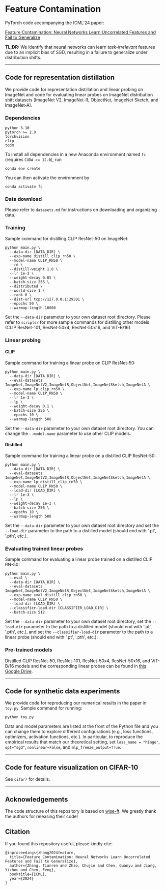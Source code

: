 # Feature Contamination

PyTorch code accompanying the ICML'24 paper:

 [Feature Contamination: Neural Networks Learn Uncorrelated Features and Fail to Generalize](https://arxiv.org/pdf/2406.03345)

**TL;DR:** We identify that neural networks can learn _task-irrelevant_ features due to an implicit bias of SGD, resulting in a failure to generalize under distribution shifts.

---

## Code for representation distillation

We provide code for representation distillation and linear probing on ImageNet and code for evaluating linear probes on ImageNet distribution shift datasets (ImageNet V2, ImageNet-R, ObjectNet, ImageNet Sketch, and ImageNet-A).


### Dependencies

```
python 3.10
pytorch >= 2.0
torchvision
clip
tqdm
```

To install all dependencies in a new Anaconda environment named `fc` (requires `CUDA >= 12.0`), run

```
conda env create
```

You can then activate the environment by

```
conda activate fc
```

### Data download

Please refer to `datasets.md` for instructions on downloading and organizing data.


### Training

Sample command for distilling CLIP ResNet-50 on ImageNet:

```
python main.py \
  --data-dir [DATA_DIR] \
  --exp-name distill_clip_rn50 \
  --model-name CLIP_RN50 \
  --rd \
  --distill-weight 1.0 \
  --lr 1e-3 \
  --weight-decay 0.05 \
  --batch-size 256 \
  --distributed \
  --world-size 1 \
  --rank 0 \
  --dist-url tcp://127.0.0.1:29501 \
  --epochs 50 \
  --warmup-length 10000
```

Set the `--data-dir` parameter to your own dataset root directory. Please refer to `scripts/` for more sample commands for distilling other models (CLIP ResNet-101, ResNet-50x4, ResNet-50x16, and ViT-B/16).


### Linear probing

#### CLIP

Sample command for training a linear probe on CLIP ResNet-50:
```
python main.py \
  --data-dir [DATA_DIR] \
  --eval-datasets ImageNet,ImageNetV2,ImageNetR,ObjectNet,ImageNetSketch,ImageNetA \
  --exp-name lp_clip_rn50 \
  --model-name CLIP_RN50 \
  --lr 1e-3 \
  --lp \
  --weight-decay 0.1 \
  --batch-size 256 \
  --epochs 10 \
  --warmup-length 500
```

Set the `--data-dir` parameter to your own dataset root directory. You can change the `--model-name` parameter to use other CLIP models.

#### Distilled

Sample command for training a linear probe on a distilled CLIP ResNet-50:

```
python main.py \
  --data-dir [DATA_DIR] \
  --eval-datasets ImageNet,ImageNetV2,ImageNetR,ObjectNet,ImageNetSketch,ImageNetA \
  --exp-name lp_distill_clip_rn50 \
  --model-name CLIP_RN50 \
  --load-dir [LOAD_DIR] \
  --lr 1e-3 \
  --lp \
  --weight-decay 1e-3 \
  --batch-size 256 \
  --epochs 10 \
  --warmup-length 500
```

Set the `--data-dir` parameter to your own dataset root directory and set the `--load-dir` parameter to the path to a distilled model (should end with '.pt', '.pth', etc.).


### Evaluating trained linear probes

Sample command for evaluating a linear probe trained on a distilled CLIP RN-50:

```
python main.py \
  --eval \
  --data-dir [DATA_DIR] \
  --eval-datasets ImageNet,ImageNetV2,ImageNetR,ObjectNet,ImageNetSketch,ImageNetA \
  --exp-name eval_distill_clip_rn50 \
  --model-name CLIP_RN50 \
  --load-dir [LOAD_DIR] \
  --classifier-load-dir [CLASSIFIER_LOAD_DIR] \
  --batch-size 512
```

Set the `--data-dir` parameter to your own dataset root directory, set the `--load-dir` parameter to the path to a distilled model (should end with '.pt', '.pth', etc.), and set the `--classifier-load-dir` parameter to the path to a linear probe (should end with '.pt', '.pth', etc.).

### Pre-trained models

Distilled CLIP ResNet-50, ResNet-101, ResNet-50x4, ResNet-50x16, and ViT-B/16 models and the corresponding linear probes can be found in [this Google Drive](https://drive.google.com/drive/folders/1FNs-gPvr7_xYizLV44oN2i21mo1hlpRL?usp=drive_link
).

---

## Code for synthetic data experiments

We provide code for reproducing our numerical results in the paper in `toy.py`. Sample command for running:

```
python toy.py
```

Data and model parameters are listed at the front of the Python file and you can change them to explore different configurations (e.g., loss functions, optimizers, activation functions, etc.). In particular, to reproduce the empirical results that match our theoretical setting, set `loss_name = "hinge"`, `opt="sgd"`, `nonlinear=False`, and `mlp_freeze_output=True`.

---

## Code for feature visualization on CIFAR-10

See `cifar/` for details.

---

## Acknowledgements

The code structure of this repository is based on [wise-ft](https://github.com/mlfoundations/wise-ft). We greatly thank the authors for releasing their code!


## Citation

If you found this repository useful, please kindly cite:

```
@inproceedings{zhang2024feature,
  title={Feature Contamination: Neural Networks Learn Uncorrelated Features and Fail to Generalize},
  author={Zhang, Tianren and Zhao, Chujie and Chen, Guanyu and Jiang, Yizhou and Chen, Feng},
  booktitle={ICML},
  year={2024}
}
```

